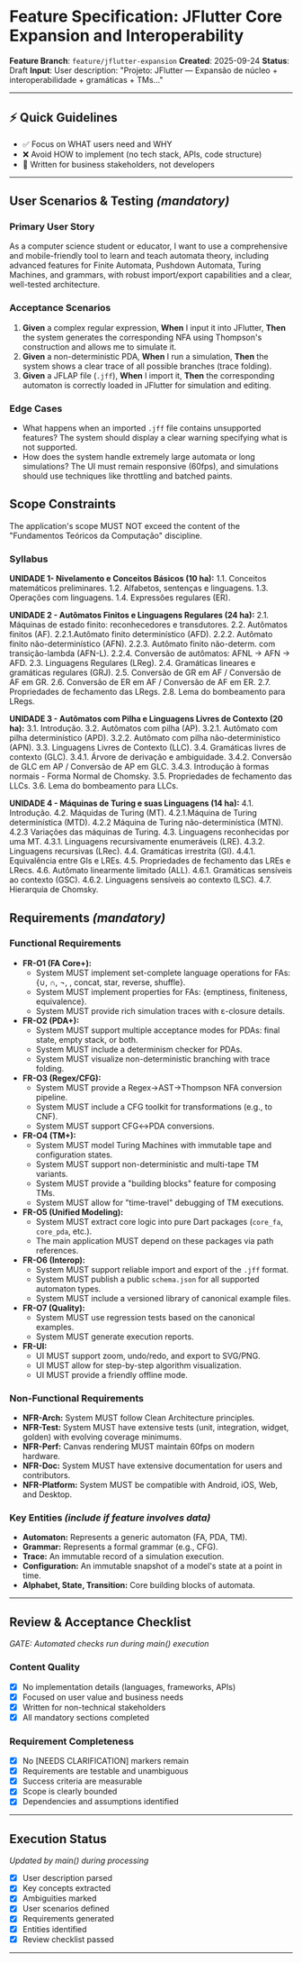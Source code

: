 # Feature Specification: JFlutter Core Expansion and Interoperability

**Feature Branch**: `feature/jflutter-expansion`
**Created**: 2025-09-24
**Status**: Draft
**Input**: User description: "Projeto: JFlutter — Expansão de núcleo + interoperabilidade + gramáticas + TMs..."

---

## ⚡ Quick Guidelines
- ✅ Focus on WHAT users need and WHY
- ❌ Avoid HOW to implement (no tech stack, APIs, code structure)
- 👥 Written for business stakeholders, not developers

---

## User Scenarios & Testing *(mandatory)*

### Primary User Story
As a computer science student or educator, I want to use a comprehensive and mobile-friendly tool to learn and teach automata theory, including advanced features for Finite Automata, Pushdown Automata, Turing Machines, and grammars, with robust import/export capabilities and a clear, well-tested architecture.

### Acceptance Scenarios
1. **Given** a complex regular expression, **When** I input it into JFlutter, **Then** the system generates the corresponding NFA using Thompson's construction and allows me to simulate it.
2. **Given** a non-deterministic PDA, **When** I run a simulation, **Then** the system shows a clear trace of all possible branches (trace folding).
3. **Given** a JFLAP file (`.jff`), **When** I import it, **Then** the corresponding automaton is correctly loaded in JFlutter for simulation and editing.

### Edge Cases
- What happens when an imported `.jff` file contains unsupported features? The system should display a clear warning specifying what is not supported.
- How does the system handle extremely large automata or long simulations? The UI must remain responsive (60fps), and simulations should use techniques like throttling and batched paints.

## Scope Constraints
The application's scope MUST NOT exceed the content of the "Fundamentos Teóricos da Computação" discipline.

### Syllabus
**UNIDADE 1- Nivelamento e Conceitos Básicos (10 ha):**
1.1. Conceitos matemáticos preliminares.
1.2. Alfabetos, sentenças e linguagens.
1.3. Operações com linguagens.
1.4. Expressôes regulares (ER).

**UNIDADE 2 - Autômatos Finitos e Linguagens Regulares (24 ha):**
2.1. Máquinas de estado finito: reconhecedores e transdutores.
2.2. Autômatos finitos (AF).
2.2.1.Autômato finito determinístico (AFD).
2.2.2. Autômato finito não-determinístico (AFN).
2.2.3. Autômato finito não-determ. com transição-lambda (AFN-L).
2.2.4. Conversão de autômatos: AFNL -> AFN -> AFD.
2.3. Linguagens Regulares (LReg).
2.4. Gramáticas lineares e gramáticas regulares (GRJ).
2.5. Conversão de GR em AF / Conversão de AF em GR.
2.6. Conversão de ER em AF / Conversão de AF em ER.
2.7. Propriedades de fechamento das LRegs.
2.8. Lema do bombeamento para LRegs.

**UNIDADE 3 - Autômatos com Pilha e Linguagens Livres de Contexto (20 ha):**
3.1. Introdução.
3.2. Autômatos com pilha (AP).
3.2.1. Autômato com pilha determinístico (APD).
3.2.2. Autômato com pilha não-determinístico (APN).
3.3. Linguagens Livres de Contexto (LLC).
3.4. Gramáticas livres de contexto (GLC).
3.4.1. Árvore de derivação e ambiguidade.
3.4.2. Conversão de GLC em AP / Conversão de AP em GLC.
3.4.3. Introdução à formas normais - Forma Normal de Chomsky.
3.5. Propriedades de fechamento das LLCs.
3.6. Lema do bombeamento para LLCs.

**UNIDADE 4 - Máquinas de Turing e suas Linguagens (14 ha):**
4.1. Introdução.
4.2. Máquidas de Turing (MT).
4.2.1.Máquina de Turing determinística (MTD).
4.2.2 Máquina de Turing não-determinística (MTN).
4.2.3 Variações das máquinas de Turing.
4.3. Linguagens reconhecidas por uma MT.
4.3.1. Linguagens recursivamente enumeráveis (LRE).
4.3.2. Linguagens recursivas (LRec).
4.4. Gramáticas irrestrita (GI).
4.4.1. Equivalência entre GIs e LREs.
4.5. Propriedades de fechamento das LREs e LRecs.
4.6. Autômato linearmente limitado (ALL).
4.6.1. Gramáticas sensíveis ao contexto (GSC).
4.6.2. Linguagens sensíveis ao contexto (LSC).
4.7. Hierarquia de Chomsky.



## Requirements *(mandatory)*

### Functional Requirements
- **FR-O1 (FA Core+):**
    - System MUST implement set-complete language operations for FAs: {∪, ∩, ¬, \, concat, star, reverse, shuffle}.
    - System MUST implement properties for FAs: {emptiness, finiteness, equivalence}.
    - System MUST provide rich simulation traces with ε-closure details.
- **FR-O2 (PDA+):**
    - System MUST support multiple acceptance modes for PDAs: final state, empty stack, or both.
    - System MUST include a determinism checker for PDAs.
    - System MUST visualize non-deterministic branching with trace folding.
- **FR-O3 (Regex/CFG):**
    - System MUST provide a Regex→AST→Thompson NFA conversion pipeline.
    - System MUST include a CFG toolkit for transformations (e.g., to CNF).
    - System MUST support CFG↔PDA conversions.
- **FR-O4 (TM+):**
    - System MUST model Turing Machines with immutable tape and configuration states.
    - System MUST support non-deterministic and multi-tape TM variants.
    - System MUST provide a "building blocks" feature for composing TMs.
    - System MUST allow for "time-travel" debugging of TM executions.
- **FR-O5 (Unified Modeling):**
    - System MUST extract core logic into pure Dart packages (`core_fa`, `core_pda`, etc.).
    - The main application MUST depend on these packages via path references.
- **FR-O6 (Interop):**
    - System MUST support reliable import and export of the `.jff` format.
    - System MUST publish a public `schema.json` for all supported automaton types.
    - System MUST include a versioned library of canonical example files.
- **FR-O7 (Quality):**
    - System MUST use regression tests based on the canonical examples.
    - System MUST generate execution reports.
- **FR-UI:**
    - UI MUST support zoom, undo/redo, and export to SVG/PNG.
    - UI MUST allow for step-by-step algorithm visualization.
    - UI MUST provide a friendly offline mode.

### Non-Functional Requirements
- **NFR-Arch:** System MUST follow Clean Architecture principles.
- **NFR-Test:** System MUST have extensive tests (unit, integration, widget, golden) with evolving coverage minimums.
- **NFR-Perf:** Canvas rendering MUST maintain 60fps on modern hardware.
- **NFR-Doc:** System MUST have extensive documentation for users and contributors.
- **NFR-Platform:** System MUST be compatible with Android, iOS, Web, and Desktop.

### Key Entities *(include if feature involves data)*
- **Automaton:** Represents a generic automaton (FA, PDA, TM).
- **Grammar:** Represents a formal grammar (e.g., CFG).
- **Trace:** An immutable record of a simulation execution.
- **Configuration:** An immutable snapshot of a model's state at a point in time.
- **Alphabet, State, Transition:** Core building blocks of automata.

---

## Review & Acceptance Checklist
*GATE: Automated checks run during main() execution*

### Content Quality
- [X] No implementation details (languages, frameworks, APIs)
- [X] Focused on user value and business needs
- [X] Written for non-technical stakeholders
- [X] All mandatory sections completed

### Requirement Completeness
- [X] No [NEEDS CLARIFICATION] markers remain
- [X] Requirements are testable and unambiguous
- [X] Success criteria are measurable
- [X] Scope is clearly bounded
- [X] Dependencies and assumptions identified

---

## Execution Status
*Updated by main() during processing*

- [X] User description parsed
- [X] Key concepts extracted
- [X] Ambiguities marked
- [X] User scenarios defined
- [X] Requirements generated
- [X] Entities identified
- [X] Review checklist passed

---
